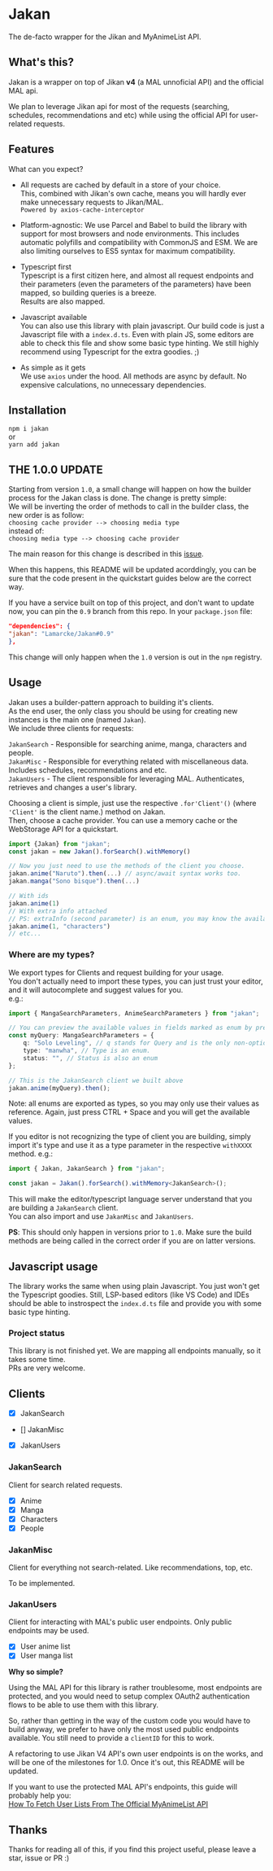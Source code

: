 # Jakan

The de-facto wrapper for the Jikan and MyAnimeList API.

## What's this?

Jakan is a wrapper on top of Jikan **v4** (a MAL unnoficial API) and the official MAL api.

We plan to leverage Jikan api for most of the requests (searching, schedules, recommendations and etc)
while using the official API for user-related requests.

## Features

What can you expect?

-   All requests are cached by default in a store of your choice.  
    This, combined with Jikan's own cache, means you will hardly ever make unnecessary requests to Jikan/MAL.  
    `Powered by axios-cache-interceptor`

-   Platform-agnostic:
    We use Parcel and Babel to build the library with support for most browsers and node environments. 
    This includes automatic polyfills and compatibility with CommonJS and ESM.
    We are also limiting ourselves to ES5 syntax for maximum compatibility.

-   Typescript first  
    Typescript is a first citizen here, and almost all request endpoints and their parameters
    (even the parameters of the parameters) have been mapped, so building queries is a breeze.  
    Results are also mapped.

-   Javascript available  
    You can also use this library with plain javascript. Our build code is just a Javascript file with a `index.d.ts`. 
    Even with plain JS, some editors are able to check this file and show some basic type hinting. 
    We still highly recommend using Typescript for the extra goodies. ;)

-   As simple as it gets  
    We use `axios` under the hood. All methods are async by default. No expensive calculations, no unnecessary dependencies.

## Installation

`npm i jakan`  
or  
`yarn add jakan`

## THE 1.0.0 UPDATE

Starting from version `1.0`, a small change will happen on how the builder process for the Jakan class is done. The
change is pretty simple:  
We will be inverting the order of methods to call in the builder class, the new order is as follow:  
`choosing cache provider --> choosing media type`  
instead of:  
`choosing media type --> choosing cache provider`

The main reason for this change is described in this [issue](https://github.com/Lamarcke/Jakan/issues/2).

When this happens, this README will be updated acorddingly, you can be sure that the code present in the quickstart
guides below are the correct way.

If you have a service built on top of this project, and don't want to update now, you can pin the `0.9` branch from this
repo. In your `package.json` file:

```json
"dependencies": {
"jakan": "Lamarcke/Jakan#0.9"
},
```

This change will only happen when the `1.0` version is out in the `npm` registry.

## Usage

Jakan uses a builder-pattern approach to building it's clients.  
As the end user, the only class you should be using for creating new instances is the main one (named `Jakan`).  
We include three clients for requests:

`JakanSearch` - Responsible for searching anime, manga, characters and people.  
`JakanMisc` - Responsible for everything related with miscellaneous data. Includes schedules, recommendations and etc.  
`JakanUsers` - The client responsible for leveraging MAL. Authenticates, retrieves and changes a user's library.

Choosing a client is simple, just use the respective `.for'Client'()` (where `'Client'` is the client name.) method on
Jakan.  
Then, choose a cache provider. You can use a memory cache or the WebStorage API for a quickstart.

```typescript
import {Jakan} from "jakan";
const jakan = new Jakan().forSearch().withMemory()

// Now you just need to use the methods of the client you choose.
jakan.anime("Naruto").then(...) // async/await syntax works too.
jakan.manga("Sono bisque").then(...)

// With ids
jakan.anime(1)
// With extra info attached
// PS: extraInfo (second parameter) is an enum, you may know the available values by pressing CMD + Space (show auto-complete) in your editor.
jakan.anime(1, "characters")
// etc...
```

### Where are my types?

We export types for Clients and request building for your usage.  
You don't actually need to import these types, you can just trust your editor, and it will autocomplete and suggest
values for you.  
e.g.:

```typescript
import { MangaSearchParameters, AnimeSearchParameters } from "jakan";

// You can preview the available values in fields marked as enum by pressing CTRL + SPACE (or equivalent) in your editor.
const myQuery: MangaSearchParameters = {
    q: "Solo Leveling", // q stands for Query and is the only non-optional value.
    type: "manwha", // Type is an enum.
    status: "", // Status is also an enum
};

// This is the JakanSearch client we built above
jakan.anime(myQuery).then();
```

Note: all enums are exported as types, so you may only use their values as reference. Again, just press CTRL + Space and
you will get the available values.

If you editor is not recognizing the type of client you are building, simply import it's type and use it as a type
parameter in the respective `withXXXX` method.
e.g.:

```typescript
import { Jakan, JakanSearch } from "jakan";

const jakan = Jakan().forSearch().withMemory<JakanSearch>();
```

This will make the editor/typescript language server understand that you are building a `JakanSearch` client.  
You can also import and use `JakanMisc` and `JakanUsers`.

**PS**: This should only happen in versions prior to `1.0`. Make sure the build methods are being called in the correct
order if you are on latter versions.

## Javascript usage

The library works the same when using plain Javascript. You just won't get the Typescript goodies.
Still, LSP-based editors (like VS Code) and IDEs should be able to instrospect the `index.d.ts` file and provide you with some basic type hinting.

### Project status

This library is not finished yet. We are mapping all endpoints manually, so it takes some time.  
PRs are very welcome.

## Clients

-   [x] JakanSearch
-   [] JakanMisc
-   [x] JakanUsers

### JakanSearch

Client for search related requests.

-   [x] Anime
-   [x] Manga
-   [x] Characters
-   [x] People

### JakanMisc

Client for everything not search-related. Like recommendations, top, etc.

To be implemented.

### JakanUsers

Client for interacting with MAL's public user endpoints.
Only public endpoints may be used.

-   [x] User anime list
-   [x] User manga list

**Why so simple?**

Using the MAL API for this library is rather troublesome, most endpoints are protected, and you would need to setup complex OAuth2 authentication flows to be able to use them with this library.

So, rather than getting in the way of the custom code you would have to build anyway, we prefer to have only the most used public endpoints available. You still need to provide a `clientID` for this to work.

A refactoring to use Jikan V4 API's own user endpoints is on the works, and will be one of the milestones for 1.0.
Once it's out, this README will be updated.

If you want to use the protected MAL API's endpoints, this guide will probably help you:  
[How To Fetch User Lists From The Official MyAnimeList API](https://docs.google.com/document/d/1-6H-agSnqa8Mfmw802UYfGQrceIEnAaEh4uCXAPiX5A/edit#heading=h.pgt2v0q492o3)

## Thanks

Thanks for reading all of this, if you find this project useful, please leave a star, issue or PR :)
